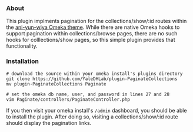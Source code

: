 ### About
This plugin implments pagination for the collections/show/:id routes within the [ani-yun-wiya Omeka theme](https://github.com/YaleDHLab/ani-yun-wiya). While there are native Omeka hooks to support pagination within collections/browse pages, there are no such hooks for colllections/show pages, so this simple plugin provides that functionality.

### Installation

```
# download the source within your omeka install's plugins directory
git clone https://github.com/YaleDHLab/plugin-PaginateCollections
mv plugin-PaginateCollections Paginate

# set the omeka db name, user, and password in lines 27 and 28
vim Paginate/controllers/PaginateController.php
```

If you then visit your omeka install's `/admin` dashboard, you should be able to install the plugin. After doing so, visiting a collections/show/:id route should display the pagination links. 
